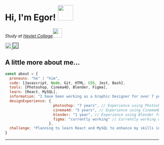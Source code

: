 <h1> Hi, I'm Egor! <img src="https://github.com/wleha1/wleha1/assets/149160032/6079daf2-888c-4398-a272-64b54edb46d7" width="50"></h2>


<p><em>Study at <a href="https://hexly.ru/">Hexlet Collage</a><img src="https://media.giphy.com/media/WUlplcMpOCEmTGBtBW/giphy.gif" width="30"> 
</em></p>

<a href="https://t.me/wlehaa" target="_blank">
    <img src="https://img.shields.io/static/v1?message=Telegram&logo=telegram&label=&color=2CA5E0&logoColor=white&labelColor=&style=for-the-badge" height="20" alt="telegram logo"  />
</a>
<a href="" target="_blank">
  <img alt="Static Badge" src="https://img.shields.io/badge/welcome-to%20my%20profile-blue" height="20">
</a>



<h2> A little more about me... </h2>

```javascript
const about = {
  pronouns: "he" | "him",
  code: [Javascript, Node, Git, HTML, CSS, Jest, Bash],
  tools: [Photoshop, Cinema4D, Blender, Figma],
  learn: [React, MySQL],
  information: "I have been working as a Graphic Designer for over 7 years :)"
  designExperience: {
                      photoshop: "7 years", // Experience using Photoshop for 7 years
                      cinema4d: "5 years", // Experience using Cinema4D for 5 years
                      blender: "1 year", // Experience using Blender for 1 year
                      figma: "currently working" // Currently working with Figma
                    },
  challenge: "Planning to learn React and MySQL to enhance my skills in web development."
}
```


---
